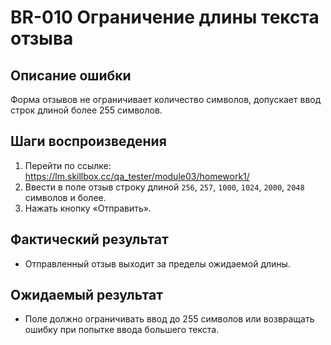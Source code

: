 # BR-010 Ограничение длины текста отзыва

## Описание ошибки
Форма отзывов не ограничивает количество символов, допускает ввод строк длиной более 255 символов.

## Шаги воспроизведения
1. Перейти по ссылке: https://lm.skillbox.cc/qa_tester/module03/homework1/
2. Ввести в поле отзыв строку длиной `256`, `257`, `1000`, `1024`, `2000`, `2048` символов и более.
3. Нажать кнопку «Отправить».

## Фактический результат
- Отправленный отзыв выходит за пределы ожидаемой длины.

## Ожидаемый результат
- Поле должно ограничивать ввод до 255 символов или возвращать ошибку при попытке ввода большего текста.
